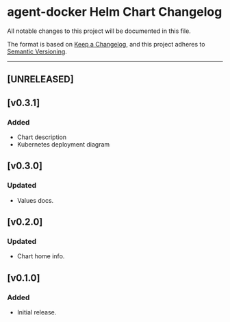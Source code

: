 # agent-docker Helm Chart Changelog

All notable changes to this project will be documented in this file.

The format is based on [Keep a Changelog](https://keepachangelog.com/en/1.0.0/),
and this project adheres to [Semantic Versioning](https://semver.org/spec/v2.0.0.html).

---

## [UNRELEASED]

## [v0.3.1]

### Added 
- Chart description
- Kubernetes deployment diagram

## [v0.3.0]

### Updated
- Values docs.

## [v0.2.0]

### Updated
- Chart home info.

## [v0.1.0]

### Added
- Initial release.
